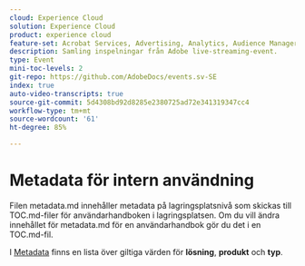 ```yaml
---
cloud: Experience Cloud
solution: Experience Cloud
product: experience cloud
feature-set: Acrobat Services, Advertising, Analytics, Audience Manager, Campaign, Commerce, Customer Journey Analytics, Document Cloud, Experience Cloud Services, Experience Manager, Experience Manager Assets, Experience Manager Cloud Manager, Experience Manager Forms, Experience Manager Guides, Experience Manager Screens, Experience Manager Sites, Experience Platform, Journey Optimizer, Journey Orchestration, Marketo Engage, Workfront, Target
description: Samling inspelningar från Adobe live-streaming-event.
type: Event
mini-toc-levels: 2
git-repo: https://github.com/AdobeDocs/events.sv-SE
index: true
auto-video-transcripts: true
source-git-commit: 5d4308bd92d8285e2380725ad72e341319347cc4
workflow-type: tm+mt
source-wordcount: '61'
ht-degree: 85%

---
```



# Metadata för intern användning

Filen metadata.md innehåller metadata på lagringsplatsnivå som skickas till TOC.md-filer för användarhandboken i lagringsplatsen. Om du vill ändra innehållet för metadata.md för en användarhandbok gör du det i en TOC.md-fil.

I [Metadata](https://experienceleague.adobe.com/docs/authoring-guide-exl/using/editing/user-guide-setup/metadata.html?lang=sv) finns en lista över giltiga värden för **lösning**, **produkt** och **typ**.
